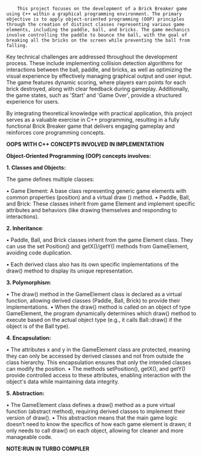         This project focuses on the development of a Brick Breaker game using C++ within a graphical programming environment. The primary objective is to apply object-oriented programming (OOP) principles through the creation of distinct classes representing various game elements, including the paddle, ball, and bricks. The game mechanics involve controlling the paddle to bounce the ball, with the goal of breaking all the bricks on the screen while preventing the ball from falling.

Key technical challenges are addressed throughout the development process. These include implementing collision detection algorithms for interactions between the ball, paddle, and bricks, as well as optimizing the visual experience by effectively managing graphical output and user input. The game features dynamic scoring, where players earn points for each brick destroyed, along with clear feedback during gameplay. Additionally, the game states, such as 'Start' and 'Game Over', provide a structured experience for users.

By integrating theoretical knowledge with practical application, this project serves as a valuable exercise in C++ programming, resulting in a fully functional Brick Breaker game that delivers engaging gameplay and reinforces core programming concepts.

**OOPS WITH C++ CONCEPTS INVOLVED IN IMPLEMENTATION**

**Object-Oriented Programming (OOP) concepts involves:**

**1. Classes and Objects:**

The game defines multiple classes:

•	Game Element: A base class representing generic game elements with common properties (position) and a virtual draw () method.
•	Paddle, Ball, and Brick: These classes inherit from game Element and implement specific attributes and behaviors (like drawing themselves and responding to interactions).

**2. Inheritance**:

•	Paddle, Ball, and Brick classes inherit from the game Element class. They can use the set Position() and getX()/getY() methods from GameElement, avoiding code duplication.

•	Each derived class also has its own specific implementations of the draw() method to display its unique representation.

**3. Polymorphism**:

•	The draw() method in the GameElement class is declared as a virtual function, allowing derived classes (Paddle, Ball, Brick) to provide their implementations.
•	When the draw() method is called on an object of type GameElement, the program dynamically determines which draw() method to execute based on the actual object type (e.g., it calls Ball::draw() if the object is of the Ball type).

**4. Encapsulation:**

•	The attributes x and y in the GameElement class are protected, meaning they can only be accessed by derived classes and not from outside the class hierarchy. This encapsulation ensures that only the intended classes can modify the position.
•	The methods setPosition(), getX(), and getY() provide controlled access to these attributes, enabling interaction with the object's data while maintaining data integrity.

**5. Abstraction:**

•	The GameElement class defines a draw() method as a pure virtual function (abstract method), requiring derived classes to implement their version of draw().
•	This abstraction means that the main game logic doesn’t need to know the specifics of how each game element is drawn; it only needs to call draw() on each object, allowing for cleaner and more manageable code.

**NOTE:RUN IN TURBO COMPILER**
